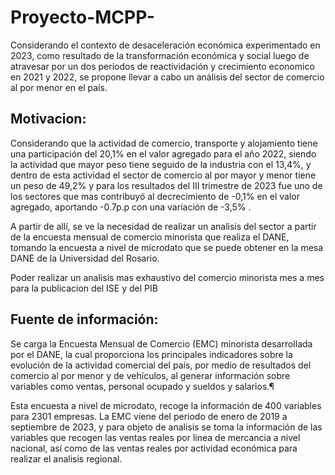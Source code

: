 # Proyecto-MCPP-
Considerando el contexto de desaceleración económica experimentado en 2023, como resultado de la transformación económica y social luego de atravesar por un dos periodos de reactividación y crecimiento economico en 2021 y 2022, se propone llevar a cabo un análisis del sector de comercio al por menor en el país.

## Motivacion:
Considerando que la actividad de comercio, transporte y alojamiento tiene una participación del 20,1% en el valor agregado para el año 2022, siendo la actividad que mayor peso tiene seguido de la industria con el 13,4%, y dentro de esta actividad el sector de comercio al por mayor y menor tiene un peso de 49,2%  y para los resultados del III trimestre de 2023 fue uno de los sectores que mas contribuyó al decrecimiento de -0,1% en el valor agregado, aportando -0.7p.p con una variación de -3,5% . 

A partir de allí, se ve la necesidad de realizar un analisis del sector a partir de la encuesta mensual de comercio minorista que realiza el DANE, tomando la encuesta a nivel de microdato que se puede obtener en la mesa DANE de la Universidad del Rosario. 

Poder realizar un analisis mas exhaustivo del comercio minorista mes a mes para la publicacion del ISE y del PIB

## Fuente de información:
Se carga la Encuesta Mensual de Comercio (EMC) minorista desarrollada por el DANE, la cual proporciona los principales indicadores sobre la evolución de la actividad comercial del país, por medio de resultados del comercio al por menor y de vehículos, al generar información sobre variables como ventas, personal ocupado y sueldos y salarios.¶

Esta encuesta a nivel de microdato, recoge la información de 400 variables para 2301 empresas. La EMC viene del periodo de enero de 2019 a septiembre de 2023, y para objeto de analisis se toma la información de las variables que recogen las ventas reales por linea de mercancia a nivel nacional, así como de las ventas reales por actividad económica para realizar el analisis regional.
